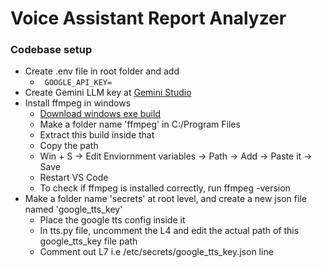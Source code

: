 # Voice Assistant Report Analyzer

### Codebase setup

- Create .env file in root folder and add
  - ` GOOGLE_API_KEY=`
- Create Gemini LLM key at [Gemini Studio](https://aistudio.google.com/)
- Install ffmpeg in windows
  - [Download windows exe build](https://www.gyan.dev/ffmpeg/builds/)
  - Make a folder name 'ffmpeg' in C:/Program Files
  - Extract this build inside that
  - Copy the path
  - Win + S -> Edit Enviornment variables -> Path -> Add -> Paste it -> Save
  - Restart VS Code
  - To check if ffmpeg is installed correctly, run ffmpeg -version
- Make a folder name 'secrets' at root level, and create a new json file named 'google_tts_key'
  - Place the google tts config inside it
  - In tts.py file, uncomment the L4 and edit the actual path of this google_tts_key file path
  - Comment out L7 i.e /etc/secrets/google_tts_key.json line
